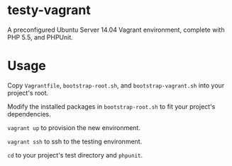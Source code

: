 testy-vagrant
=============

A preconfigured Ubuntu Server 14.04 Vagrant environment, complete with PHP 5.5, and PHPUnit.

Usage
=====

Copy `Vagrantfile`, `bootstrap-root.sh`, and `bootstrap-vagrant.sh` into your project's root.

Modify the installed packages in `bootstrap-root.sh` to fit your project's dependencies.

`vagrant up` to provision the new environment.

`vagrant ssh` to ssh to the testing environment.

`cd` to your project's test directory and `phpunit`.
